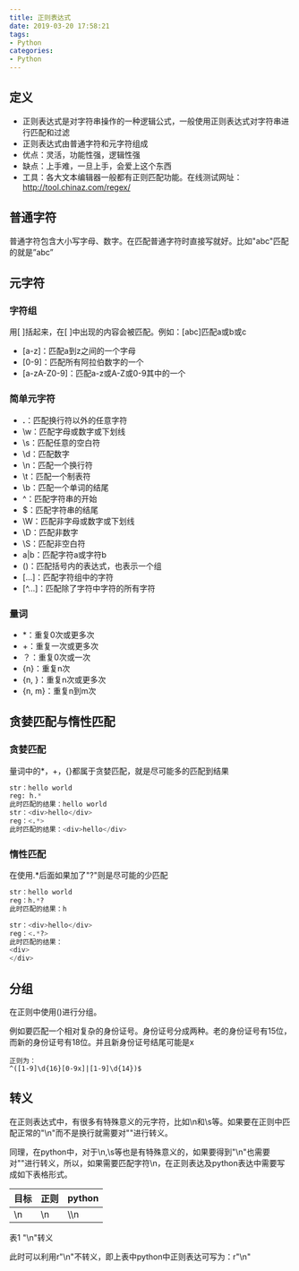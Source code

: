 ```yaml
---
title: 正则表达式
date: 2019-03-20 17:58:21
tags:
- Python
categories:
- Python
---
```


## 定义

- 正则表达式是对字符串操作的一种逻辑公式，一般使用正则表达式对字符串进行匹配和过滤
- 正则表达式由普通字符和元字符组成
- 优点：灵活，功能性强，逻辑性强
- 缺点：上手难，一旦上手，会爱上这个东西
- 工具：各大文本编辑器一般都有正则匹配功能。在线测试网址：http://tool.chinaz.com/regex/



## 普通字符

  普通字符包含大小写字母、数字。在匹配普通字符时直接写就好。比如"abc"匹配的就是”abc”



## 元字符

### 字符组

  用[ ]括起来，在[ ]中出现的内容会被匹配。例如：[abc]匹配a或b或c

- [a-z]：匹配a到z之间的一个字母
- [0-9]：匹配所有阿拉伯数字的一个
- [a-zA-Z0-9]：匹配a-z或A-Z或0-9其中的一个

### 简单元字符

- **.**：匹配换行符以外的任意字符
- \w：匹配字母或数字或下划线
- \s：匹配任意的空白符
- \d：匹配数字
- \n：匹配一个换行符
- \t：匹配一个制表符
- \b：匹配一个单词的结尾
- ^：匹配字符串的开始
- $：匹配字符串的结尾
- \W：匹配非字母或数字或下划线
- \D：匹配非数字
- \S：匹配非空白符
- a|b：匹配字符a或字符b
- ()：匹配括号内的表达式，也表示一个组
- [...]：匹配字符组中的字符
- [^...]：匹配除了字符中字符的所有字符

### 量词

- *：重复0次或更多次
- +：重复一次或更多次
- ？：重复0次或一次
- {n}：重复n次
- {n, }：重复n次或更多次
- {n, m}：重复n到m次



## 贪婪匹配与惰性匹配

### 贪婪匹配

  量词中的*，+，{}都属于贪婪匹配，就是尽可能多的匹配到结果

```python
str：hello world
reg: h.*
此时匹配的结果：hello world
str：<div>hello</div>
reg：<.*>
此时匹配的结果：<div>hello</div>
```

 

### 惰性匹配

  在使用.*后面如果加了"?"则是尽可能的少匹配

```python
str：hello world
reg：h.*?
此时匹配的结果：h
```

 

```python
str：<div>hello</div>
reg：<.*?>
此时匹配的结果：
<div>
</div>
```

 

##  分组

  在正则中使用()进行分组。

  例如要匹配一个相对复杂的身份证号。身份证号分成两种。老的身份证号有15位，而新的身份证号有18位。并且新身份证号结尾可能是x

```
正则为：
^([1-9]\d{16}[0-9x]|[1-9]\d{14})$
```



## 转义

  在正则表达式中，有很多有特殊意义的元字符，比如\n和\s等。如果要在正则中匹配正常的"\n"而不是换行就需要对"\"进行转义。

  同理，在python中，对于\n,\s等也是有特殊意义的，如果要得到"\n"也需要对"\"进行转义，所以，如果需要匹配字符\n，在正则表达及python表达中需要写成如下表格形式。

| **目标** | **正则** | **python** |
| -------- | -------- | ---------- |
| \n       | \\n      | \\\\n      |

表1 "\n"转义

  此时可以利用r"\n"不转义，即上表中python中正则表达可写为：r"\\n"
